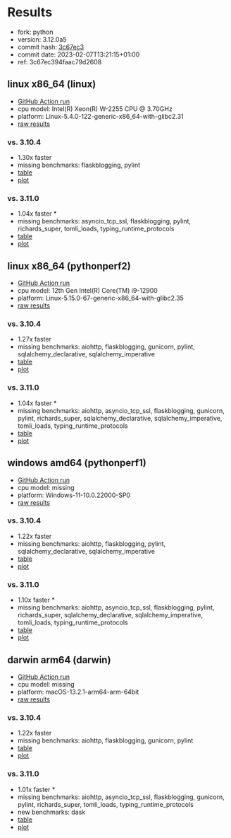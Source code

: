 # Results

- fork: python
- version: 3.12.0a5
- commit hash: [3c67ec3](https://github.com/python/cpython/commit/3c67ec3)
- commit date: 2023-02-07T13:21:15+01:00
- ref: 3c67ec394faac79d2608

## linux x86_64 (linux)

- [GitHub Action run](https://github.com/faster-cpython/benchmarking/actions/runs/4546447055)
- cpu model: Intel(R) Xeon(R) W-2255 CPU @ 3.70GHz
- platform: Linux-5.4.0-122-generic-x86_64-with-glibc2.31
- [raw results](bm-20230207-linux-x86_64-python-3c67ec394faac79d2608-3.12.0a5-3c67ec3.json)

### vs. 3.10.4

- 1.30x faster
- missing benchmarks: flaskblogging, pylint
- [table](bm-20230207-linux-x86_64-python-3c67ec394faac79d2608-3.12.0a5-3c67ec3-vs-3.10.4.md)
- [plot](bm-20230207-linux-x86_64-python-3c67ec394faac79d2608-3.12.0a5-3c67ec3-vs-3.10.4.png)

### vs. 3.11.0

- 1.04x faster \*
- missing benchmarks: asyncio_tcp_ssl, flaskblogging, pylint, richards_super, tomli_loads, typing_runtime_protocols
- [table](bm-20230207-linux-x86_64-python-3c67ec394faac79d2608-3.12.0a5-3c67ec3-vs-3.11.0.md)
- [plot](bm-20230207-linux-x86_64-python-3c67ec394faac79d2608-3.12.0a5-3c67ec3-vs-3.11.0.png)

## linux x86_64 (pythonperf2)

- [GitHub Action run](https://github.com/faster-cpython/benchmarking/actions/runs/4546461361)
- cpu model: 12th Gen Intel(R) Core(TM) i9-12900
- platform: Linux-5.15.0-67-generic-x86_64-with-glibc2.35
- [raw results](bm-20230207-pythonperf2-x86_64-python-3c67ec394faac79d2608-3.12.0a5-3c67ec3.json)

### vs. 3.10.4

- 1.27x faster
- missing benchmarks: aiohttp, flaskblogging, gunicorn, pylint, sqlalchemy_declarative, sqlalchemy_imperative
- [table](bm-20230207-pythonperf2-x86_64-python-3c67ec394faac79d2608-3.12.0a5-3c67ec3-vs-3.10.4.md)
- [plot](bm-20230207-pythonperf2-x86_64-python-3c67ec394faac79d2608-3.12.0a5-3c67ec3-vs-3.10.4.png)

### vs. 3.11.0

- 1.04x faster \*
- missing benchmarks: aiohttp, asyncio_tcp_ssl, flaskblogging, gunicorn, pylint, richards_super, sqlalchemy_declarative, sqlalchemy_imperative, tomli_loads, typing_runtime_protocols
- [table](bm-20230207-pythonperf2-x86_64-python-3c67ec394faac79d2608-3.12.0a5-3c67ec3-vs-3.11.0.md)
- [plot](bm-20230207-pythonperf2-x86_64-python-3c67ec394faac79d2608-3.12.0a5-3c67ec3-vs-3.11.0.png)

## windows amd64 (pythonperf1)

- [GitHub Action run](https://github.com/faster-cpython/benchmarking/actions/runs/4511434995)
- cpu model: missing
- platform: Windows-11-10.0.22000-SP0
- [raw results](bm-20230207-pythonperf1-amd64-python-3c67ec394faac79d2608-3.12.0a5-3c67ec3.json)

### vs. 3.10.4

- 1.22x faster
- missing benchmarks: aiohttp, flaskblogging, pylint, sqlalchemy_declarative, sqlalchemy_imperative
- [table](bm-20230207-pythonperf1-amd64-python-3c67ec394faac79d2608-3.12.0a5-3c67ec3-vs-3.10.4.md)
- [plot](bm-20230207-pythonperf1-amd64-python-3c67ec394faac79d2608-3.12.0a5-3c67ec3-vs-3.10.4.png)

### vs. 3.11.0

- 1.10x faster \*
- missing benchmarks: aiohttp, asyncio_tcp_ssl, flaskblogging, pylint, richards_super, sqlalchemy_declarative, sqlalchemy_imperative, tomli_loads, typing_runtime_protocols
- [table](bm-20230207-pythonperf1-amd64-python-3c67ec394faac79d2608-3.12.0a5-3c67ec3-vs-3.11.0.md)
- [plot](bm-20230207-pythonperf1-amd64-python-3c67ec394faac79d2608-3.12.0a5-3c67ec3-vs-3.11.0.png)

## darwin arm64 (darwin)

- [GitHub Action run](https://github.com/faster-cpython/benchmarking/actions/runs/4546451814)
- cpu model: missing
- platform: macOS-13.2.1-arm64-arm-64bit
- [raw results](bm-20230207-darwin-arm64-python-3c67ec394faac79d2608-3.12.0a5-3c67ec3.json)

### vs. 3.10.4

- 1.22x faster
- missing benchmarks: aiohttp, flaskblogging, gunicorn, pylint
- [table](bm-20230207-darwin-arm64-python-3c67ec394faac79d2608-3.12.0a5-3c67ec3-vs-3.10.4.md)
- [plot](bm-20230207-darwin-arm64-python-3c67ec394faac79d2608-3.12.0a5-3c67ec3-vs-3.10.4.png)

### vs. 3.11.0

- 1.01x faster \*
- missing benchmarks: aiohttp, asyncio_tcp_ssl, flaskblogging, gunicorn, pylint, richards_super, tomli_loads, typing_runtime_protocols
- new benchmarks: dask
- [table](bm-20230207-darwin-arm64-python-3c67ec394faac79d2608-3.12.0a5-3c67ec3-vs-3.11.0.md)
- [plot](bm-20230207-darwin-arm64-python-3c67ec394faac79d2608-3.12.0a5-3c67ec3-vs-3.11.0.png)

